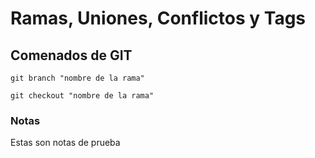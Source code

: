 # Ramas, Uniones, Conflictos y Tags

## Comenados de GIT

```
git branch "nombre de la rama"

git checkout "nombre de la rama"

```

### Notas

Estas son notas de prueba
